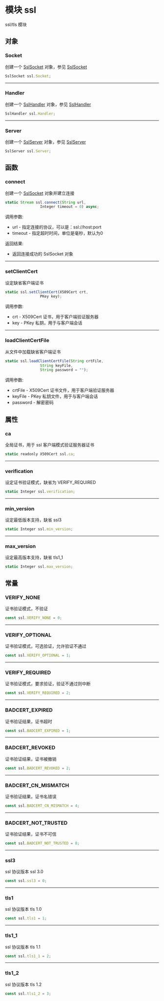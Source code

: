 # 模块 ssl
ssl/tls 模块

## 对象
        
### Socket
创建一个 [SslSocket](../../object/ifs/SslSocket.md) 对象，参见 [SslSocket](../../object/ifs/SslSocket.md)
```JavaScript
SslSocket ssl.Socket;
```

--------------------------
### Handler
创建一个 [SslHandler](../../object/ifs/SslHandler.md) 对象，参见 [SslHandler](../../object/ifs/SslHandler.md)
```JavaScript
SslHandler ssl.Handler;
```

--------------------------
### Server
创建一个 [SslServer](../../object/ifs/SslServer.md) 对象，参见 [SslServer](../../object/ifs/SslServer.md)
```JavaScript
SslServer ssl.Server;
```

## 函数
        
### connect
创建一个 [SslSocket](../../object/ifs/SslSocket.md) 对象并建立连接
```JavaScript
static Stream ssl.connect(String url,
                Integer timeout = 0) async;
```

调用参数:
* url - 指定连接的协议，可以是：ssl://host:port
* timeout - 指定超时时间，单位是毫秒，默认为0

返回结果:
* 返回连接成功的 SslSocket 对象

--------------------------
### setClientCert
设定缺省客户端证书
```JavaScript
static ssl.setClientCert(X509Cert crt,
                PKey key);
```

调用参数:
* crt - X509Cert 证书，用于客户端验证服务器
* key - PKey 私钥，用于与客户端会话

--------------------------
### loadClientCertFile
从文件中加载缺省客户端证书
```JavaScript
static ssl.loadClientCertFile(String crtFile,
                String keyFile,
                String password = "");
```

调用参数:
* crtFile - X509Cert 证书文件，用于客户端验证服务器
* keyFile - PKey 私钥文件，用于与客户端会话
* password - 解密密码

## 属性
        
### ca
全局证书，用于 ssl 客户端模式验证服务器证书
```JavaScript
static readonly X509Cert ssl.ca;
```

--------------------------
### verification
设定证书验证模式，缺省为 VERIFY_REQUIRED
```JavaScript
static Integer ssl.verification;
```

--------------------------
### min_version
设定最低版本支持，缺省 ssl3
```JavaScript
static Integer ssl.min_version;
```

--------------------------
### max_version
设定最高版本支持，缺省 tls1_1
```JavaScript
static Integer ssl.max_version;
```

## 常量
        
### VERIFY_NONE
证书验证模式，不验证
```JavaScript
const ssl.VERIFY_NONE = 0;
```

--------------------------
### VERIFY_OPTIONAL
证书验证模式，可选验证，允许验证不通过
```JavaScript
const ssl.VERIFY_OPTIONAL = 1;
```

--------------------------
### VERIFY_REQUIRED
证书验证模式，要求验证，验证不通过则中断
```JavaScript
const ssl.VERIFY_REQUIRED = 2;
```

--------------------------
### BADCERT_EXPIRED
证书验证结果，证书超时
```JavaScript
const ssl.BADCERT_EXPIRED = 1;
```

--------------------------
### BADCERT_REVOKED
证书验证结果，证书被撤销
```JavaScript
const ssl.BADCERT_REVOKED = 2;
```

--------------------------
### BADCERT_CN_MISMATCH
证书验证结果，证书名错误
```JavaScript
const ssl.BADCERT_CN_MISMATCH = 4;
```

--------------------------
### BADCERT_NOT_TRUSTED
证书验证结果，证书不可信
```JavaScript
const ssl.BADCERT_NOT_TRUSTED = 8;
```

--------------------------
### ssl3
ssl 协议版本 ssl 3.0
```JavaScript
const ssl.ssl3 = 0;
```

--------------------------
### tls1
ssl 协议版本 tls 1.0
```JavaScript
const ssl.tls1 = 1;
```

--------------------------
### tls1_1
ssl 协议版本 tls 1.1
```JavaScript
const ssl.tls1_1 = 2;
```

--------------------------
### tls1_2
ssl 协议版本 tls 1.2
```JavaScript
const ssl.tls1_2 = 3;
```

